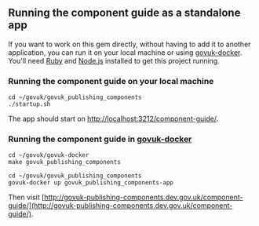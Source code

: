 ## Running the component guide as a standalone app

If you want to work on this gem directly, without having to add it to another
application, you can run it on your local machine or using [govuk-docker](https://github.com/alphagov/govuk-docker). You'll need [Ruby](https://www.ruby-lang.org/en/downloads/) and [Node.js](https://nodejs.org/en/) installed to get this project running.

### Running the component guide on your local machine
```
cd ~/govuk/govuk_publishing_components
./startup.sh
```

The app should start on [http://localhost:3212/component-guide/](http://localhost:3212/component-guide/).

### Running the component guide in [govuk-docker](https://github.com/alphagov/govuk-docker)

```
cd ~/govuk/govuk-docker
make govuk_publishing_components

cd ~/govuk/govuk_publishing_components
govuk-docker up govuk_publishing_components-app
```

Then visit [http://govuk-publishing-components.dev.gov.uk/component-guide/](http://govuk-publishing-components.dev.gov.uk/component-guide/).
